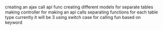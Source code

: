 creating an ajax call api func
creating different models for separate tables
making controller for making an api calls
separating functions for each table type currently it will be 3
using switch case for calling fun based on keyword 